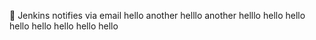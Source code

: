 :taco:
Jenkins notifies via email
hello
another helllo
another helllo
hello
hello
hello
hello
hello
hello
hello
